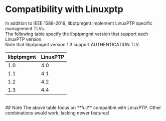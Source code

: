 <!-- SPDX-License-Identifier: GFDL-1.3-no-invariants-or-later
     SPDX-FileCopyrightText: Copyright © 2024 Erez Geva <ErezGeva2@gmail.com> -->
# Compatibility with Linuxptp

In addition to IEEE 1588-2019,
libptpmgmt implement LinuxPTP specific management TLVs.  
The following table specify the libptpmgmt version that
 support each LinuxPTP version.  
Note that libptpmgmt version 1.3 support AUTHENTICATION TLV.
<br>

|libptpmgmt|LinuxPTP|
|----------|--------|
|1.0       |4.0     |
|1.1       |4.1     |
|1.2       |4.2     |
|1.3       |4.4     |

<br>
## Note
The above table focus on **full** compatible with LinuxPTP.  
Other combinations would work, lacking newer features!
